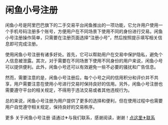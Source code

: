 # 闲鱼小号注册

闲鱼小号是阿里巴巴旗下的二手交易平台闲鱼推出的一项功能，它允许用户使用一个手机号码注册多个账号，方便用户在不同场景下使用不同的身份进行交易。闲鱼小号注册操作简单，只需要在注册页面选择“注册小号”，然后按照提示填写相关信息即可完成注册。

使用闲鱼小号注册有诸多好处。首先，它可以帮助用户在交易中保护隐私，避免个人信息被泄露。其次，对于需要在不同场景下使用不同身份的用户来说，闲鱼小号可以提供便利。此外，闲鱼小号还可以有效避免一些不必要的骚扰和广告信息。

然而，需要注意的是，闲鱼小号注册后，每个小号之间的信用积分和评价并不共享，用户需要注意在使用小号进行交易时保持良好的信用。另外，闲鱼小号注册也需要遵守平台的相关规定，不得用于违法交易或者其他违规行为。

总的来说，闲鱼小号注册为用户提供了更多的选择和便利，但在使用过程中也需要用户自觉遵守相关规定，保持良好的交易秩序。

更多 关于闲鱼小号注册 请通过✈与我们联系，感谢阅读，谢谢！[点这里✈联系](https://www.k02.cc)